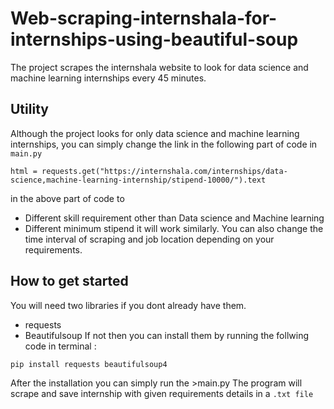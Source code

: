 # Web-scraping-internshala-for-internships-using-beautiful-soup
The project scrapes the internshala website to look for data science and machine learning internships
every 45 minutes.

## Utility
Although the project looks for only data science and machine learning internships, you can simply 
change the link in the following part of code in `main.py`
```
html = requests.get("https://internshala.com/internships/data-science,machine-learning-internship/stipend-10000/").text
```
in the above part of code to
- Different skill requirement other than Data science and Machine learning
- Different minimum stipend
it will work similarly. You can also change the time interval of scraping and job location depending
on your  requirements.

## How to get started
You will need two libraries if you dont already have them.
- requests
- Beautifulsoup
If not then you can install them by running the follwing code in terminal :
```
pip install requests beautifulsoup4
```
After the installation you can simply run the >main.py
The program will scrape and save internship with given requirements details in a `.txt file`
